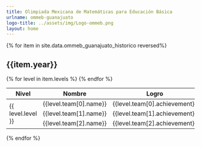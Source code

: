 ```yaml
---
title: Olimpiada Mexicana de Matemáticas para Educación Básica
urlname: ommeb-guanajuato
logo-title: ../assets/img/Logo-ommeb.png
layout: home
---
```

  <div class= "row">
  {% for item in site.data.ommeb_guanajuato_historico reversed%}
  <h2 class="text-center">{{item.year}}</h2>
  <table class="table table-dark table-hover">
    <thead>
      <tr>
        <th scope="col">Nivel</th>
        <th scope="col">Nombre</th>
        <th scope="col">Logro</th>
        <th scope="col">Logro en equipo</th>
      </tr>
    </thead>
    <tbody>
      {% for level in item.levels %}
      <tr>
        <td rowspan="3" class= "align-middle text-center">{{ level.level }}</td>
        <td>{{level.team[0].name}}</td>
        <td>{{level.team[0].achievement}}</td>
        <td rowspan="3" class= "align-middle text-center">{{level.team_achievement}}</td>
      </tr>
      <tr>
        <td>{{level.team[1].name}}</td>
        <td>{{level.team[1].achievement}}</td>
      </tr>
      <tr>
        <td>{{level.team[2].name}}</td>
        <td>{{level.team[2].achievement}}</td>
      </tr>
      {% endfor %}
    </tbody>
  </table>
  {% endfor %}
</div>